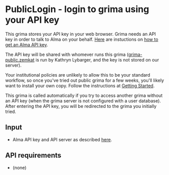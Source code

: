 # PublicLogin - login to grima using your API key

This grima stores your API key in your web browser. Grima needs an API
key in order to talk to Alma on your behalf. [Here](../../docs/APIKEY.md)
are instuctions on [how to get an Alma API key](../../docs/APIKEY.md).

The API key will be shared with whomever runs this grima
([grima-public.zemkat](https://grima-public.zemkat.org) is run by Kathryn
Lybarger, and the key is not stored on our server).

Your institutional policies are unlikely to allow this to be your
standard workflow, so once you've tried out public grima for a few weeks,
you'll likely want to install your own copy. Follow the instructions at
[Getting Started](../../docs/GETTINGSTARTED.md).

This grima is called automatically if you try to access another grima without
an API key (when the grima server is not configured with a user database).
After entering the API key, you will be redirected to the grima you initially
tried.

## Input
* Alma API key and API server as described [here](../../docs/APIKEY.md).

## API requirements
* (none)
